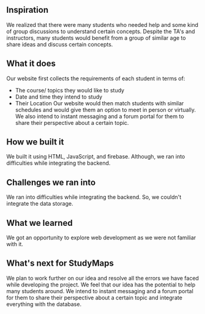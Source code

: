 ## Inspiration
We realized that there were many students who needed help and some kind of group discussions to understand certain concepts. Despite the TA's and instructors, many students would benefit from a group of similar age to share ideas and discuss certain concepts. 

## What it does
Our website first collects the requirements of each student in terms of:
- The course/ topics they would like to study
- Date and time they intend to study
- Their Location
Our website would then match students with similar schedules and would give them an option to meet in person or virtually. We also intend to instant messaging and a forum portal for them to share their perspective about a certain topic.

## How we built it
We built it using HTML, JavaScript, and firebase. Although, we ran into difficulties while integrating the backend.

## Challenges we ran into
We ran into difficulties while integrating the backend. So, we couldn't integrate the data storage.

## What we learned
We got an opportunity to explore web development as we were not familiar with it. 

## What's next for StudyMaps
We plan to work further on our idea and resolve all the errors we have faced while developing the project. We feel that our idea has the potential to help many students around. We intend to instant messaging and a forum portal for them to share their perspective about a certain topic and integrate everything with the database.
